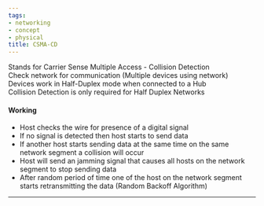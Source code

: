 ```yaml
---
tags:
- networking
- concept
- physical
title: CSMA-CD
---
```


Stands for Carrier Sense Multiple Access - Collision Detection  
Check network for communication (Multiple devices using network)  
Devices work in Half-Duplex mode when connected to a Hub  
Collision Detection is only required for Half Duplex Networks

#### Working

* Host checks the wire for presence of a digital signal  
* If no signal is detected then host starts to send data  
* If another host starts sending data at the same time on the same network segment a collision will occur
* Host will send an jamming signal that causes all hosts on the network segment to stop sending data  
* After random period of time one of the host on the network segment starts retransmitting the data (Random Backoff Algorithm)

---